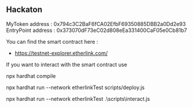 ## Hackaton

MyToken address : 0x794c3C2BaF6fCA02EfbF69350885DBB2a0Dd2e93
EntryPoint address : 0x373070dF73eC02d808eEa331400CaF05e0Cb81b7

You can find the smart contract here :
- https://testnet-explorer.etherlink.com/

If you want to interact with the smart contract use 

npx hardhat compile

npx hardhat run --network etherlinkTest scripts/deploy.js

npx hardhat run --network etherlinkTest .\scripts\interact.js